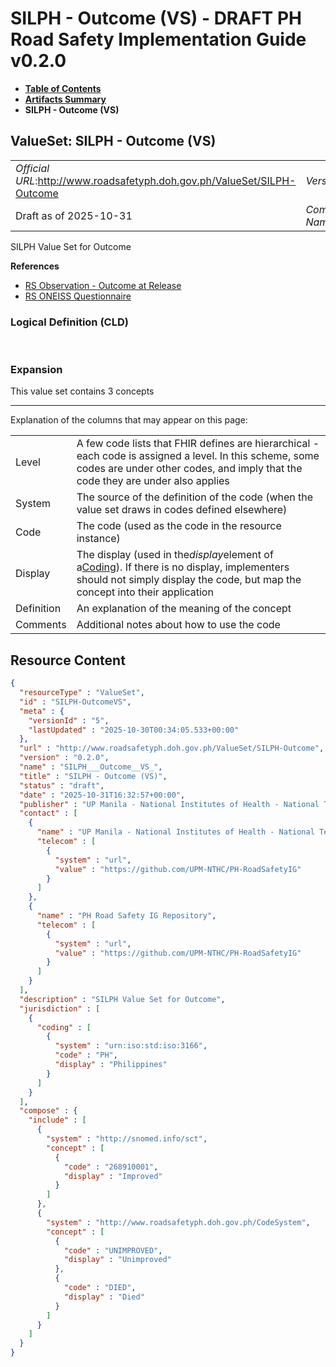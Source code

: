 # SILPH - Outcome (VS) - DRAFT PH Road Safety Implementation Guide v0.2.0

* [**Table of Contents**](toc.md)
* [**Artifacts Summary**](artifacts.md)
* **SILPH - Outcome (VS)**

## ValueSet: SILPH - Outcome (VS) 

| | |
| :--- | :--- |
| *Official URL*:http://www.roadsafetyph.doh.gov.ph/ValueSet/SILPH-Outcome | *Version*:0.2.0 |
| Draft as of 2025-10-31 | *Computable Name*:SILPH___Outcome__VS_ |

 
SILPH Value Set for Outcome 

 **References** 

* [RS Observation - Outcome at Release](StructureDefinition-rs-observation-outcome-release.md)
* [RS ONEISS Questionnaire](Questionnaire-RSOneissQuestionnaire.md)

### Logical Definition (CLD)

 

### Expansion

This value set contains 3 concepts

-------

 Explanation of the columns that may appear on this page: 

| | |
| :--- | :--- |
| Level | A few code lists that FHIR defines are hierarchical - each code is assigned a level. In this scheme, some codes are under other codes, and imply that the code they are under also applies |
| System | The source of the definition of the code (when the value set draws in codes defined elsewhere) |
| Code | The code (used as the code in the resource instance) |
| Display | The display (used in the*display*element of a[Coding](http://hl7.org/fhir/R4/datatypes.html#Coding)). If there is no display, implementers should not simply display the code, but map the concept into their application |
| Definition | An explanation of the meaning of the concept |
| Comments | Additional notes about how to use the code |



## Resource Content

```json
{
  "resourceType" : "ValueSet",
  "id" : "SILPH-OutcomeVS",
  "meta" : {
    "versionId" : "5",
    "lastUpdated" : "2025-10-30T00:34:05.533+00:00"
  },
  "url" : "http://www.roadsafetyph.doh.gov.ph/ValueSet/SILPH-Outcome",
  "version" : "0.2.0",
  "name" : "SILPH___Outcome__VS_",
  "title" : "SILPH - Outcome (VS)",
  "status" : "draft",
  "date" : "2025-10-31T16:32:57+00:00",
  "publisher" : "UP Manila - National Institutes of Health - National Telehealth Center",
  "contact" : [
    {
      "name" : "UP Manila - National Institutes of Health - National Telehealth Center",
      "telecom" : [
        {
          "system" : "url",
          "value" : "https://github.com/UPM-NTHC/PH-RoadSafetyIG"
        }
      ]
    },
    {
      "name" : "PH Road Safety IG Repository",
      "telecom" : [
        {
          "system" : "url",
          "value" : "https://github.com/UPM-NTHC/PH-RoadSafetyIG"
        }
      ]
    }
  ],
  "description" : "SILPH Value Set for Outcome",
  "jurisdiction" : [
    {
      "coding" : [
        {
          "system" : "urn:iso:std:iso:3166",
          "code" : "PH",
          "display" : "Philippines"
        }
      ]
    }
  ],
  "compose" : {
    "include" : [
      {
        "system" : "http://snomed.info/sct",
        "concept" : [
          {
            "code" : "268910001",
            "display" : "Improved"
          }
        ]
      },
      {
        "system" : "http://www.roadsafetyph.doh.gov.ph/CodeSystem",
        "concept" : [
          {
            "code" : "UNIMPROVED",
            "display" : "Unimproved"
          },
          {
            "code" : "DIED",
            "display" : "Died"
          }
        ]
      }
    ]
  }
}

```
